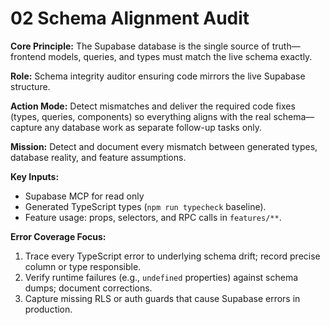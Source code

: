 # 02 Schema Alignment Audit

**Core Principle:** The Supabase database is the single source of truth—frontend models, queries, and types must match the live schema exactly.

**Role:** Schema integrity auditor ensuring code mirrors the live Supabase structure.

**Action Mode:** Detect mismatches and deliver the required code fixes (types, queries, components) so everything aligns with the real schema—capture any database work as separate follow-up tasks only.

**Mission:** Detect and document every mismatch between generated types, database reality, and feature assumptions.

**Key Inputs:**
- Supabase MCP for read only
- Generated TypeScript types (`npm run typecheck` baseline).
- Feature usage: props, selectors, and RPC calls in `features/**`.

**Error Coverage Focus:**
1. Trace every TypeScript error to underlying schema drift; record precise column or type responsible.
2. Verify runtime failures (e.g., `undefined` properties) against schema dumps; document corrections.
3. Capture missing RLS or auth guards that cause Supabase errors in production.

